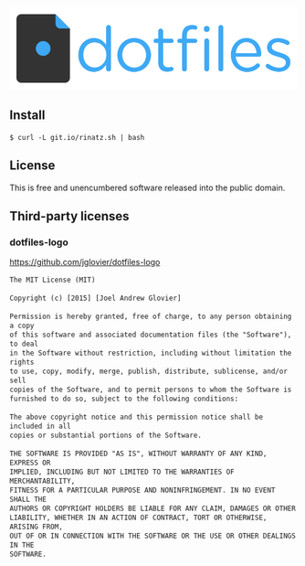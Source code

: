 ![dotfiles](dotfiles-logo.png)

## Install

    $ curl -L git.io/rinatz.sh | bash

## License

This is free and unencumbered software released into the public domain.

## Third-party licenses

### dotfiles-logo

https://github.com/jglovier/dotfiles-logo

    The MIT License (MIT)

    Copyright (c) [2015] [Joel Andrew Glovier]

    Permission is hereby granted, free of charge, to any person obtaining a copy
    of this software and associated documentation files (the "Software"), to deal
    in the Software without restriction, including without limitation the rights
    to use, copy, modify, merge, publish, distribute, sublicense, and/or sell
    copies of the Software, and to permit persons to whom the Software is
    furnished to do so, subject to the following conditions:

    The above copyright notice and this permission notice shall be included in all
    copies or substantial portions of the Software.

    THE SOFTWARE IS PROVIDED "AS IS", WITHOUT WARRANTY OF ANY KIND, EXPRESS OR
    IMPLIED, INCLUDING BUT NOT LIMITED TO THE WARRANTIES OF MERCHANTABILITY,
    FITNESS FOR A PARTICULAR PURPOSE AND NONINFRINGEMENT. IN NO EVENT SHALL THE
    AUTHORS OR COPYRIGHT HOLDERS BE LIABLE FOR ANY CLAIM, DAMAGES OR OTHER
    LIABILITY, WHETHER IN AN ACTION OF CONTRACT, TORT OR OTHERWISE, ARISING FROM,
    OUT OF OR IN CONNECTION WITH THE SOFTWARE OR THE USE OR OTHER DEALINGS IN THE
    SOFTWARE.
